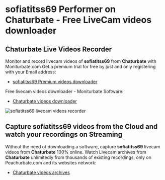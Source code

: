# sofiatitss69 Performer on Chaturbate - Free LiveCam videos downloader

## Chaturbate Live Videos Recorder

Monitor and record livecam videos of **sofiatitss69** from **Chaturbate** with Moniturbate.com
Get a premium trial for free by just and only registering with your Email address:
* [sofiatitss69 Premium videos downloader](https://moniturbate.com/request-demo-licence-key.html)

Free livecam videos downloader - Moniturbate Software:
* [Chaturbate videos downloader](https://moniturbate.com/moniturbate-download-software.html)

![sofiatitss69 livecam videos recorder](https://peachurnet.com/templates/moniturbate-software.png)


## Capture sofiatitss69 videos from the Cloud and watch your recordings on Streaming

Without the need of downloading a software, capture **sofiatitss69** livecam videos from **Chaturbate** 100% online.
Watch Livecam archives from **Chaturbate** unlimitedly from thousands of existing recordings, only on Peachurbate.com and its websites network:
* [Chaturbate videos archives](https://peachurnet.com/)